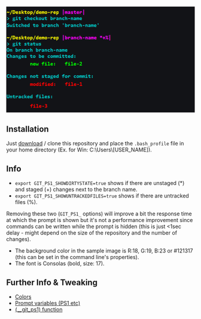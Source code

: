 ![alt tag](https://raw.githubusercontent.com/oviung/git-colored-prompt/master/sample.png)

## Installation

Just [download](https://github.com/oviung/git-colored-prompt/archive/master.zip) / clone this repository and place the ```.bash_profile``` file in your home directory (Ex. for Win: C:\Users\\[USER_NAME]).

## Info

* ```export GIT_PS1_SHOWDIRTYSTATE=true``` shows if there are unstaged (*) and staged (+) changes next to the branch name.
* ```export GIT_PS1_SHOWUNTRACKEDFILES=true``` shows if there are untracked files (%).

Removing these two (```GIT_PS1_``` options) will improve a bit the response time at which the prompt is shown but it's not a performance improvement since commands can be written while the prompt is hidden (this is just <1sec delay - might depend on the size of the repository and the number of changes).

* The background color in the sample image is R:18, G:19, B:23 or #121317 (this can be set in the command line's properties).
* The font is Consolas (bold, size: 17).

## Further Info & Tweaking

* [Colors](https://wiki.archlinux.org/index.php/Color_Bash_Prompt)
* [Prompt variables (PS1 etc)](http://ss64.com/bash/syntax-prompt.html)
* [(__git_ps1) function](https://fedoraproject.org/wiki/Git_quick_reference#Display_current_branch_in_bash)
